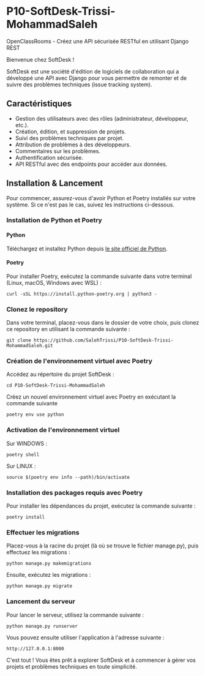# P10-SoftDesk-Trissi-MohammadSaleh
OpenClassRooms - Créez une API sécurisée RESTful en utilisant Django REST

Bienvenue chez SoftDesk !

SoftDesk est une société d'édition de logiciels de collaboration qui a développé une API avec Django pour vous permettre de remonter et de suivre des problèmes techniques (issue tracking system).

## Caractéristiques

- Gestion des utilisateurs avec des rôles (administrateur, développeur, etc.).
- Création, édition, et suppression de projets.
- Suivi des problèmes techniques par projet.
- Attribution de problèmes à des développeurs.
- Commentaires sur les problèmes.
- Authentification sécurisée.
- API RESTful avec des endpoints pour accéder aux données.

## Installation & Lancement

Pour commencer, assurez-vous d'avoir Python et Poetry installés sur votre système. Si ce n'est pas le cas, suivez les instructions ci-dessous.

### Installation de Python et Poetry

#### Python

Téléchargez et installez Python depuis [le site officiel de Python](https://www.python.org/downloads/).

#### Poetry

Pour installer Poetry, exécutez la commande suivante dans votre terminal (Linux, macOS, Windows avec WSL) :

```
curl -sSL https://install.python-poetry.org | python3 -
```
### Clonez le repository
Dans votre terminal, placez-vous dans le dossier de votre choix, puis clonez ce repository en utilisant la commande suivante :
```
git clone https://github.com/SalehTrissi/P10-SoftDesk-Trissi-MohammadSaleh.git
```
### Création de l'environnement virtuel avec Poetry
Accédez au répertoire du projet SoftDesk :
```
cd P10-SoftDesk-Trissi-MohammadSaleh
```
Créez un nouvel environnement virtuel avec Poetry en exécutant la commande suivante
```
poetry env use python
```
### Activation de l'environnement virtuel
Sur WINDOWS :
```
poetry shell
```
Sur LINUX :
```
source $(poetry env info --path)/bin/activate
```
### Installation des packages requis avec Poetry
Pour installer les dépendances du projet, exécutez la commande suivante :
```
poetry install
```

### Effectuer les migrations
Placez-vous à la racine du projet (là où se trouve le fichier manage.py), puis effectuez les migrations :
```
python manage.py makemigrations
```
Ensuite, exécutez les migrations :
```
python manage.py migrate
```
### Lancement du serveur
Pour lancer le serveur, utilisez la commande suivante :
```
python manage.py runserver
```
Vous pouvez ensuite utiliser l'application à l'adresse suivante :
```
http://127.0.0.1:8000
```

C'est tout ! Vous êtes prêt à explorer SoftDesk et à commencer à gérer vos projets et problèmes techniques en toute simplicité.